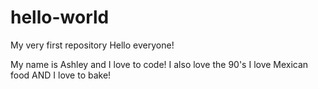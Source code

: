 # hello-world
My very first repository
Hello everyone!


My name is Ashley and I love to code! 
I also love the 90's
I love Mexican food
AND I love to bake! 
